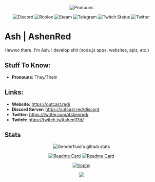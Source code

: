 <div align='center'>
  
  ![Pronouns](https://img.shields.io/endpoint?url=https://pronoundb.org/shields/62222ceef0cf73b1a319f9d3&style=for-the-badge&color=ff0000)
  
</div>
<div align='center'>
  
  ![Discord](https://img.shields.io/discord/775076340398292994?style=for-the-badge&logo=discord)
  ![Roblox](https://img.shields.io/static/v1?label=Roblox&message=AshenRed&style=for-the-badge&logo=roblox&color=ff0000)
  ![Steam](https://img.shields.io/static/v1?label=Steam&message=Genderfluid&style=for-the-badge&logo=steam&color=ff0000)
  ![Telegram](https://img.shields.io/static/v1?label=Telegram&message=AshenR3d&style=for-the-badge&logo=telegram&color=ff0000)
  ![Twitch Status](https://img.shields.io/twitch/status/ashenred_?style=for-the-badge&logo=twitch)
  ![Twitter](https://img.shields.io/static/v1?label=Twitter&message=4shenred&style=for-the-badge&logo=twitter&color=ff0000)

</div>
  
# Ash | AshenRed
Hewwo there. I'm Ash. I develop shit (node.js apps, websites, apis, etc.)

## Stuff To Know:
- **Pronouns:** They/Them






## Links:
- **Website:** https://outcast.red/
- **Discord Server:** https://outcast.red/discord
- **Twitter:** https://twitter.com/4shenred/
- **Twitch:** https://twitch.tv/AshenR3d/

## Stats

<p align="center">
	<img alt="Genderfluid's github stats" src="https://github-readme-stats.vercel.app/api?username=Genderfluid&show_icons=true&bg_color=000000&title_color=ff0000&text_color=ff0000"/>
</p>
<p align="center">
	<a href="https://github.com/OutcastLLC/outcast"><img alt="Readme Card" src="https://github-readme-stats.vercel.app/api/pin/?username=outcastllc&repo=outcast&bg_color=000000&title_color=ff0000&text_color=ff0000"/></a>
		<a href="https://github.com/OutcastLLC/holo"><img alt="Readme Card" src="https://github-readme-stats.vercel.app/api/pin/?username=outcastllc&repo=holo&bg_color=000000&title_color=ff0000&text_color=ff0000"/></a>
</p>
<p align="center">
	<a href="https://github.com/ryo-ma/github-profile-trophy"><img alt="trophy" src="https://github-profile-trophy.vercel.app/?username=genderfluid&theme=darkhub"/></a>
</p>
<p align="center">
	<a href="https://skillicons.dev"><img src="https://skillicons.dev/icons?i=cloudflare,html,css,nodejs,redis&theme=dark" /></a>
</p>
